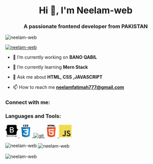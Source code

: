 <h1 align="center">Hi 👋, I'm Neelam-web</h1>
<h3 align="center">A passionate frontend developer from PAKISTAN</h3>

<p align="left"> <img src="https://komarev.com/ghpvc/?username=neelam-web&label=Profile%20views&color=0e75b6&style=flat" alt="neelam-web" /> </p>

<p align="left"> <a href="https://github.com/ryo-ma/github-profile-trophy"><img src="https://github-profile-trophy.vercel.app/?username=neelam-web" alt="neelam-web" /></a> </p>

- 🔭 I’m currently working on **BANO QABIL**

- 🌱 I’m currently learning **Mern Stack**

- 💬 Ask me about **HTML, CSS ,JAVASCRIPT**

- 📫 How to reach me **neelamfatimah777@gmail.com**

<h3 align="left">Connect with me:</h3>
<p align="left">
</p>

<h3 align="left">Languages and Tools:</h3>
<p align="left"> <a href="https://getbootstrap.com" target="_blank" rel="noreferrer"> <img src="https://raw.githubusercontent.com/devicons/devicon/master/icons/bootstrap/bootstrap-plain-wordmark.svg" alt="bootstrap" width="40" height="40"/> </a> <a href="https://www.w3schools.com/css/" target="_blank" rel="noreferrer"> <img src="https://raw.githubusercontent.com/devicons/devicon/master/icons/css3/css3-original-wordmark.svg" alt="css3" width="40" height="40"/> </a> <a href="https://git-scm.com/" target="_blank" rel="noreferrer"> <img src="https://www.vectorlogo.zone/logos/git-scm/git-scm-icon.svg" alt="git" width="40" height="40"/> </a> <a href="https://www.w3.org/html/" target="_blank" rel="noreferrer"> <img src="https://raw.githubusercontent.com/devicons/devicon/master/icons/html5/html5-original-wordmark.svg" alt="html5" width="40" height="40"/> </a> <a href="https://developer.mozilla.org/en-US/docs/Web/JavaScript" target="_blank" rel="noreferrer"> <img src="https://raw.githubusercontent.com/devicons/devicon/master/icons/javascript/javascript-original.svg" alt="javascript" width="40" height="40"/> </a> </p>

<p><img align="left" src="https://github-readme-stats.vercel.app/api/top-langs?username=neelam-web&show_icons=true&locale=en&layout=compact" alt="neelam-web" /></p>

<p>&nbsp;<img align="center" src="https://github-readme-stats.vercel.app/api?username=neelam-web&show_icons=true&locale=en" alt="neelam-web" /></p>

<p><img align="center" src="https://github-readme-streak-stats.herokuapp.com/?user=neelam-web&" alt="neelam-web" /></p>
